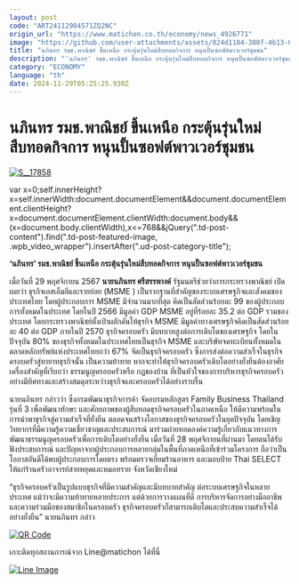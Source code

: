```yaml
---
layout: post
code: "ART24112904571ZQ2NC"
origin_url: "https://www.matichon.co.th/economy/news_4926771"
image: "https://github.com/user-attachments/assets/824d1104-380f-4b13-8ef8-f2378333a6dd"
title: "นภินทร รมช.พาณิชย์ ขึ้นเหนือ กระตุ้นรุ่นใหม่สืบทอดกิจการ หนุนปั้นซอฟต์พาวเวอร์ชุมชน"
description: "'นภินทร' รมช.พาณิชย์ ขึ้นเหนือ กระตุ้นรุ่นใหม่สืบทอดกิจการ หนุนปั้นซอฟต์พาวเวอร์ชุมชน"
category: "ECONOMY"
language: "th"
date: 2024-11-29T05:25:25.930Z
---
```


# นภินทร รมช.พาณิชย์ ขึ้นเหนือ กระตุ้นรุ่นใหม่สืบทอดกิจการ หนุนปั้นซอฟต์พาวเวอร์ชุมชน

[![](https://www.matichon.co.th/wp-content/uploads/2024/11/S__17858.jpg "S__17858")](https://www.matichon.co.th/wp-content/uploads/2024/11/S__17858.jpg)

var x=0;self.innerHeight?x=self.innerWidth:document.documentElement&&document.documentElement.clientHeight?x=document.documentElement.clientWidth:document.body&&(x=document.body.clientWidth),x<=768&&jQuery(".td-post-content").find(".td-post-featured-image, .wpb\_video\_wrapper").insertAfter(".ud-post-category-title");

**‘นภินทร’ รมช.พาณิชย์ ขึ้นเหนือ กระตุ้นรุ่นใหม่สืบทอดกิจการ หนุนปั้นซอฟต์พาวเวอร์ชุมชน**

เมื่อวันที่ 29 พฤศจิกายน 2567 **นายนภินทร ศรีสรรพางค์** รัฐมนตรีช่วยว่าการกระทรวงพาณิชย์ เปิดเผยว่า ธุรกิจเอสเอ็มอีและรายย่อย (MSME ) เป็นรากฐานที่สำคัญของระบบเศรษฐกิจและสังคมของประเทศไทย โดยผู้ประกอบการ MSME มีจำนวนมากที่สุด คิดเป็นสัดส่วนร้อยละ 99 ของผู้ประกอบการทั้งหมดในประเทศ โดยในปี 2566 มีมูลค่า GDP MSME อยู่ที่ร้อยละ 35.2 ต่อ GDP รวมของประเทศ โดยกระทรวงพาณิชย์ตั้งเป้าผลักดันให้ธุรกิจ MSME มีมูลค่าทางเศรษฐกิจคิดเป็นสัดส่วนร้อยละ 40 ต่อ GDP ภายในปี 2570 ธุรกิจครอบครัว มีบทบาทสูงต่อการเติบโตของเศรษฐกิจ โดยในปัจจุบัน 80% ของธุรกิจทั้งหมดในประเทศไทยเป็นธุรกิจ MSME และบริษัทจดทะเบียนทั้งหมดในตลาดหลักทรัพย์แห่งประเทศไทยกว่า 67% จัดเป็นธุรกิจครอบครัว ซึ่งการส่งต่อความสำเร็จในธุรกิจครอบครัวสู่ทายาทธุรกิจนั้น เป็นความท้าทาย หากจะทำให้ธุรกิจครอบครัวเติบโตอย่างยั่งยืนต้องอาศัยเครื่องสำคัญที่เรียกว่า ธรรมนูญครอบครัวหรือ กฏของบ้าน ที่เป็นหัวใจของการบริหารธุรกิจครอบครัวอย่างมีทิศทางและสร้างสมดุลระหว่างธุรกิจและครอบครัวได้อย่างราบรื่น

นายนภินทร กล่าวว่า ซึ่งกรมพัฒนาธุรกิจการค้า จัดอบรมหลักสูตร Family Business Thailand รุ่นที่ 3 เพื่อพัฒนาทักษะ และศักยภาพของผู้สืบทอดธุรกิจครอบครัวในภาคเหนือ ให้มีความพร้อมในการนำพาธุรกิจสู่ความสำเร็จที่ยั่งยืน ตลอดจนสร้างโอกาสของธุรกิจครอบครัวในยุคปัจจุบัน โดยเชิญวิทยากรที่มีความรู้ความเชี่ยวชาญและประสบการณ์ มาร่วมถ่ายทอดองค์ความรู้เกี่ยวกับแนวทางการพัฒนาธรรมนูญครอบครัวเพื่อการเติบโตอย่างยั่งยืน เมื่อวันที่ 28 พฤศจิกายนที่ผ่านมา โดยตนได้รับฟังประสบการณ์ และปัญหาจากผู้ประกอบการหลายกลุ่มในพื้นที่ภาคเหนือที่เข้าร่วมโครงการ ถือว่าเป็นโอกาสอันดีได้พบผู้ประกอบการโดยตรง พร้อมตรวจเยี่ยมร้านอาหาร และมอบป้าย Thai SELECT ให้แก่ร้านครัวอาจารย์สายหยุดและหมอทราย จังหวัดเชียงใหม่

“ธุรกิจครอบครัวเป็นรูปแบบธุรกิจที่มีความสำคัญและมีบทบาทสำคัญ ต่อระบบเศรษฐกิจในหลายประเทศ แม้ว่าจะมีความท้าทายหลายประการ แต่ด้วยการวางแผนที่ดี การบริหารจัดการอย่างมืออาชีพ และความร่วมมือของสมาชิกในครอบครัว ธุรกิจครอบครัวก็สามารถเติบโตและประสบความสำเร็จได้อย่างยั่งยืน” นายนภินทร กล่าว

[![QR Code](https://www.matichon.co.th/wp-content/uploads/2023/07/wob1371z.jpg)](https://lin.ee/ht0nDxX)

เกาะติดทุกสถานการณ์จาก Line@matichon ได้ที่นี่

[![Line Image](https://www.matichon.co.th/wp-content/uploads/2023/07/th.png)](https://lin.ee/ht0nDxX)